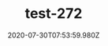 ---
title: test-272
date: 2020-07-30T07:53:59.980Z
banner_subcontent: asdfsf
category: Case studies
focus: Improving workplace culture
role: Sole trader
organisation_size: Large (250+ employees)
industry: Healthcare
content: Lorem ipsum dolor sit amet, consectetur adipiscing elit, sed do eiusmod tempor incididunt ut labore et dolore magna aliqua. Ut enim ad minim veniam, quis nostrud exercitation ullamco laboris nisi ut aliquip ex ea commodo consequat. Duis aute irure dolor in reprehenderit in voluptate velit esse cillum dolore eu fugiat nulla pariatur. Excepteur sint occaecat cupidatat non proident, sunt in culpa qui officia deserunt mollit anim id est laborum.
---